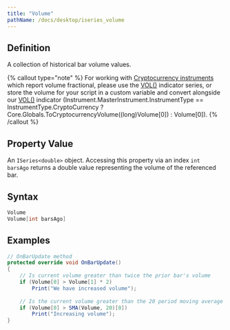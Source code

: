 ```yaml
---
title: "Volume"
pathName: /docs/desktop/iseries_volume
---
```


## Definition

A collection of historical bar volume values.

{% callout type="note" %}
For working with [Cryptocurrency instruments](/docs/desktop/instrumenttype) which report volume fractional, please use the [VOL()](/docs/desktop/volume) indicator series, or store the volume for your script in a custom variable and convert alongside our [VOL()](/docs/desktop/volume) indicator (Instrument.MasterInstrument.InstrumentType == InstrumentType.CryptoCurrency ? Core.Globals.ToCryptocurrencyVolume((long)Volume[0]) : Volume[0]).
{% /callout %}

## Property Value

An `ISeries<double>` object. Accessing this property via an index `int barsAgo` returns a double value representing the volume of the referenced bar.

## Syntax

```csharp
Volume
Volume[int barsAgo]
```

## Examples

```csharp
// OnBarUpdate method
protected override void OnBarUpdate()
{
    // Is current volume greater than twice the prior bar's volume
    if (Volume[0] > Volume[1] * 2)
        Print("We have increased volume");
    
    // Is the current volume greater than the 20 period moving average of volume
    if (Volume[0] > SMA(Volume, 20)[0])
        Print("Increasing volume");
}
```
